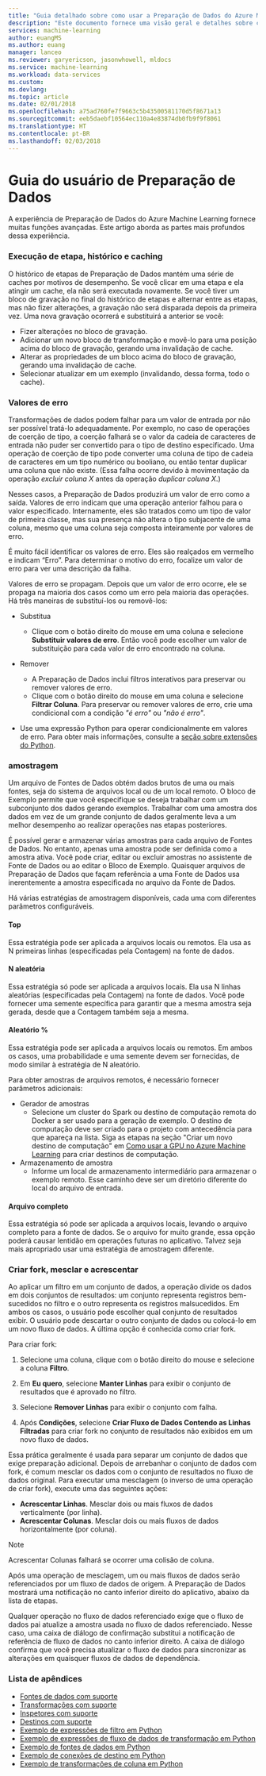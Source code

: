```yaml
---
title: "Guia detalhado sobre como usar a Preparação de Dados do Azure Machine Learning | Microsoft Docs"
description: "Este documento fornece uma visão geral e detalhes sobre como resolver problemas de dados com a Preparação de Dados do Azure Machine Learning"
services: machine-learning
author: euangMS
ms.author: euang
manager: lanceo
ms.reviewer: garyericson, jasonwhowell, mldocs
ms.service: machine-learning
ms.workload: data-services
ms.custom: 
ms.devlang: 
ms.topic: article
ms.date: 02/01/2018
ms.openlocfilehash: a75ad760fe7f9663c5b43500581170d5f8671a13
ms.sourcegitcommit: eeb5daebf10564ec110a4e83874db0fb9f9f8061
ms.translationtype: HT
ms.contentlocale: pt-BR
ms.lasthandoff: 02/03/2018
---
```

# <a name="data-preparations-user-guide"></a>Guia do usuário de Preparação de Dados 
A experiência de Preparação de Dados do Azure Machine Learning fornece muitas funções avançadas. Este artigo aborda as partes mais profundos dessa experiência.

### <a name="step-execution-history-and-caching"></a>Execução de etapa, histórico e caching 
O histórico de etapas de Preparação de Dados mantém uma série de caches por motivos de desempenho. Se você clicar em uma etapa e ela atingir um cache, ela não será executada novamente. Se você tiver um bloco de gravação no final do histórico de etapas e alternar entre as etapas, mas não fizer alterações, a gravação não será disparada depois da primeira vez. Uma nova gravação ocorrerá e substituirá a anterior se você:

- Fizer alterações no bloco de gravação.
- Adicionar um novo bloco de transformação e movê-lo para uma posição acima do bloco de gravação, gerando uma invalidação de cache.
- Alterar as propriedades de um bloco acima do bloco de gravação, gerando uma invalidação de cache.
- Selecionar atualizar em um exemplo (invalidando, dessa forma, todo o cache).

### <a name="error-values"></a>Valores de erro

Transformações de dados podem falhar para um valor de entrada por não ser possível tratá-lo adequadamente. Por exemplo, no caso de operações de coerção de tipo, a coerção falhará se o valor da cadeia de caracteres de entrada não puder ser convertido para o tipo de destino especificado. Uma operação de coerção de tipo pode converter uma coluna de tipo de cadeia de caracteres em um tipo numérico ou booliano, ou então tentar duplicar uma coluna que não existe. (Essa falha ocorre devido à movimentação da operação *excluir coluna X* antes da operação *duplicar coluna X*.)

Nesses casos, a Preparação de Dados produzirá um valor de erro como a saída. Valores de erro indicam que uma operação anterior falhou para o valor especificado. Internamente, eles são tratados como um tipo de valor de primeira classe, mas sua presença não altera o tipo subjacente de uma coluna, mesmo que uma coluna seja composta inteiramente por valores de erro.

É muito fácil identificar os valores de erro. Eles são realçados em vermelho e indicam “Erro”. Para determinar o motivo do erro, focalize um valor de erro para ver uma descrição da falha.

Valores de erro se propagam. Depois que um valor de erro ocorre, ele se propaga na maioria dos casos como um erro pela maioria das operações. Há três maneiras de substituí-los ou removê-los:

* Substitua
    -  Clique com o botão direito do mouse em uma coluna e selecione **Substituir valores de erro**. Então você pode escolher um valor de substituição para cada valor de erro encontrado na coluna.

* Remover
    - A Preparação de Dados inclui filtros interativos para preservar ou remover valores de erro.
    - Clique com o botão direito do mouse em uma coluna e selecione **Filtrar Coluna**. Para preservar ou remover valores de erro, crie uma condicional com a condição *"é erro"* ou *"não é erro"*.

* Use uma expressão Python para operar condicionalmente em valores de erro. Para obter mais informações, consulte a [seção sobre extensões do Python](data-prep-python-extensibility-overview.md).

### <a name="sampling"></a>amostragem
Um arquivo de Fontes de Dados obtém dados brutos de uma ou mais fontes, seja do sistema de arquivos local ou de um local remoto. O bloco de Exemplo permite que você especifique se deseja trabalhar com um subconjunto dos dados gerando exemplos. Trabalhar com uma amostra dos dados em vez de um grande conjunto de dados geralmente leva a um melhor desempenho ao realizar operações nas etapas posteriores.

É possível gerar e armazenar várias amostras para cada arquivo de Fontes de Dados. No entanto, apenas uma amostra pode ser definida como a amostra ativa. Você pode criar, editar ou excluir amostras no assistente de Fonte de Dados ou ao editar o Bloco de Exemplo. Quaisquer arquivos de Preparação de Dados que façam referência a uma Fonte de Dados usa inerentemente a amostra especificada no arquivo da Fonte de Dados.

Há várias estratégias de amostragem disponíveis, cada uma com diferentes parâmetros configuráveis.

#### <a name="top"></a>Top
Essa estratégia pode ser aplicada a arquivos locais ou remotos. Ela usa as N primeiras linhas (especificadas pela Contagem) na fonte de dados.

#### <a name="random-n"></a>N aleatória 
Essa estratégia só pode ser aplicada a arquivos locais. Ela usa N linhas aleatórias (especificadas pela Contagem) na fonte de dados. Você pode fornecer uma semente específica para garantir que a mesma amostra seja gerada, desde que a Contagem também seja a mesma.

#### <a name="random-"></a>Aleatório % 
Essa estratégia pode ser aplicada a arquivos locais ou remotos. Em ambos os casos, uma probabilidade e uma semente devem ser fornecidas, de modo similar à estratégia de N aleatório.

Para obter amostras de arquivos remotos, é necessário fornecer parâmetros adicionais:

- Gerador de amostras 
  - Selecione um cluster do Spark ou destino de computação remota do Docker a ser usado para a geração de exemplo. O destino de computação deve ser criado para o projeto com antecedência para que apareça na lista. Siga as etapas na seção "Criar um novo destino de computação" em [Como usar a GPU no Azure Machine Learning](how-to-use-gpu.md) para criar destinos de computação.
- Armazenamento de amostra 
  - Informe um local de armazenamento intermediário para armazenar o exemplo remoto. Esse caminho deve ser um diretório diferente do local do arquivo de entrada.

#### <a name="full-file"></a>Arquivo completo 
Essa estratégia só pode ser aplicada a arquivos locais, levando o arquivo completo para a fonte de dados. Se o arquivo for muito grande, essa opção poderá causar lentidão em operações futuras no aplicativo. Talvez seja mais apropriado usar uma estratégia de amostragem diferente.


### <a name="fork-merge-and-append"></a>Criar fork, mesclar e acrescentar

Ao aplicar um filtro em um conjunto de dados, a operação divide os dados em dois conjuntos de resultados: um conjunto representa registros bem-sucedidos no filtro e o outro representa os registros malsucedidos. Em ambos os casos, o usuário pode escolher qual conjunto de resultados exibir. O usuário pode descartar o outro conjunto de dados ou colocá-lo em um novo fluxo de dados. A última opção é conhecida como criar fork.

Para criar fork: 
1. Selecione uma coluna, clique com o botão direito do mouse e selecione a coluna **Filtro**.

2. Em **Eu quero**, selecione **Manter Linhas** para exibir o conjunto de resultados que é aprovado no filtro.

3. Selecione **Remover Linhas** para exibir o conjunto com falha.

4. Após **Condições**, selecione **Criar Fluxo de Dados Contendo as Linhas Filtradas** para criar fork no conjunto de resultados não exibidos em um novo fluxo de dados.


Essa prática geralmente é usada para separar um conjunto de dados que exige preparação adicional. Depois de arrebanhar o conjunto de dados com fork, é comum mesclar os dados com o conjunto de resultados no fluxo de dados original. Para executar uma mesclagem (o inverso de uma operação de criar fork), execute uma das seguintes ações:

- **Acrescentar Linhas**. Mesclar dois ou mais fluxos de dados verticalmente (por linha). 
- **Acrescentar Colunas**. Mesclar dois ou mais fluxos de dados horizontalmente (por coluna).


>[!NOTE]
>Acrescentar Colunas falhará se ocorrer uma colisão de coluna.


Após uma operação de mesclagem, um ou mais fluxos de dados serão referenciados por um fluxo de dados de origem. A Preparação de Dados mostrará uma notificação no canto inferior direito do aplicativo, abaixo da lista de etapas.


Qualquer operação no fluxo de dados referenciado exige que o fluxo de dados pai atualize a amostra usada no fluxo de dados referenciado. Nesse caso, uma caixa de diálogo de confirmação substitui a notificação de referência de fluxo de dados no canto inferior direito. A caixa de diálogo confirma que você precisa atualizar o fluxo de dados para sincronizar as alterações em quaisquer fluxos de dados de dependência.

### <a name="list-of-appendices"></a>Lista de apêndices 
* [Fontes de dados com suporte](data-prep-appendix2-supported-data-sources.md)  
* [Transformações com suporte](data-prep-appendix3-supported-transforms.md)  
* [Inspetores com suporte](data-prep-appendix4-supported-inspectors.md)  
* [Destinos com suporte](data-prep-appendix5-supported-destinations.md)  
* [Exemplo de expressões de filtro em Python](data-prep-appendix6-sample-filter-expressions-python.md)  
* [Exemplo de expressões de fluxo de dados de transformação em Python](data-prep-appendix7-sample-transform-data-flow-python.md)  
* [Exemplo de fontes de dados em Python](data-prep-appendix8-sample-source-connections-python.md)  
* [Exemplo de conexões de destino em Python](data-prep-appendix9-sample-destination-connections-python.md)  
* [Exemplo de transformações de coluna em Python](data-prep-appendix10-sample-custom-column-transforms-python.md)  
